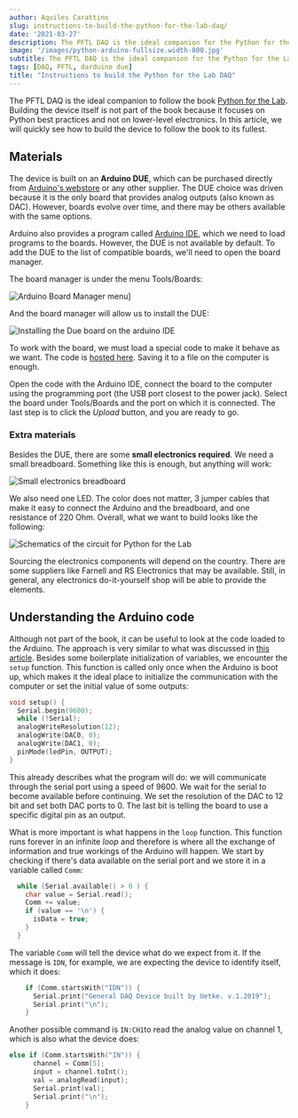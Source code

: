 ```yaml
---
author: Aquiles Carattino
slug: instructions-to-build-the-python-for-the-lab-daq/
date: '2021-03-27'
description: The PFTL DAQ is the ideal companion for the Python for the Lab book
image: '/images/python-arduino-fullsize.width-800.jpg'
subtitle: The PFTL DAQ is the ideal companion for the Python for the Lab book
tags: [DAQ, PFTL, darduino due]
title: "Instructions to build the Python for the Lab DAQ"
---
```

The PFTL DAQ is the ideal companion to follow the book [Python for the Lab](https://www.pythonforthelab.com/books/). Building the device itself is not part of the book because it focuses on Python best practices and not on lower-level electronics. In this article, we will quickly see how to build the device to follow the book to its fullest. 

## Materials
The device is built on an **Arduino DUE**, which can be purchased directly from [Arduino's webstore](https://store.arduino.cc/arduino-due) or any other supplier. The DUE choice was driven because it is the only board that provides analog outputs (also known as DAC). However, boards evolve over time, and there may be others available with the same options. 

Arduino also provides a program called [Arduino IDE](https://www.arduino.cc/en/software), which we need to load programs to the boards. However, the DUE is not available by default. To add the DUE to the list of compatible boards, we'll need to open the board manager. 

The board manager is under the menu Tools/Boards:

![Arduino Board Manager menu](attachments/arduino_boards.png)]

And the board manager will allow us to install the DUE:

![Installing the Due board on the arduino IDE](attachments/arduino_board_manager.png)

To work with the board, we must load a special code to make it behave as we want. The code is [hosted here](https://github.com/PFTL/pythonforthelab/blob/458cd588e7d593dca15b58db1ab189e68d718c6b/extras/arduino_firmware/arduino_firmware.ino). Saving it to a file on the computer is enough. 

Open the code with the Arduino IDE, connect the board to the computer using the programming port (the USB port closest to the power jack). Select the board under Tools/Boards and the port on which it is connected. The last step is to click the *Upload* button, and you are ready to go. 

### Extra materials
Besides the DUE, there are some **small electronics required**. We need a small breadboard. Something like this is enough, but anything will work:

![Small electronics breadboard](attachments/PC01771-40.jpg)

We also need one LED. The color does not matter, 3 jumper cables that make it easy to connect the Arduino and the breadboard, and one resistance of 220 Ohm. Overall, what we want to build looks like the following:

![Schematics of the circuit for Python for the Lab](attachments/PFTL_DAQ_Schematic_bb.png)

Sourcing the electronics components will depend on the country. There are some suppliers like Farnell and RS Electronics that may be available. Still, in general, any electronics do-it-yourself shop will be able to provide the elements. 

## Understanding the Arduino code
Although not part of the book, it can be useful to look at the code loaded to the Arduino. The approach is very similar to what was discussed in [this article](https://www.pythonforthelab.com/blog/how-control-arduino-computer-using-python/). Besides some boilerplate initialization of variables, we encounter the ``setup`` function. This function is called only once when the Arduino is boot up, which makes it the ideal place to initialize the communication with the computer or set the initial value of some outputs:

```c
void setup() {
  Serial.begin(9600);
  while (!Serial);
  analogWriteResolution(12);
  analogWrite(DAC0, 0);
  analogWrite(DAC1, 0);
  pinMode(ledPin, OUTPUT);
}
```

This already describes what the program will do: we will communicate through the serial port using a speed of 9600. We wait for the serial to become available before continuing. We set the resolution of the DAC to 12 bit and set both DAC ports to 0. The last bit is telling the board to use a specific digital pin as an output. 

What is more important is what happens in the ``loop`` function. This function runs forever in an infinite *loop* and therefore is where all the exchange of information and true workings of the Arduino will happen. We start by checking if there's data available on the serial port and we store it in a variable called ``Comm``:

```c
  while (Serial.available() > 0 ) {
    char value = Serial.read();
    Comm += value;
    if (value == '\n') {
      isData = true;
    }
  }
```

The variable ``Comm`` will tell the device what do we expect from it. If the message is ``IDN``, for example, we are expecting the device to identify itself, which it does:

```c
    if (Comm.startsWith("IDN")) {
      Serial.print("General DAQ Device built by Uetke. v.1.2019");
      Serial.print("\n");
    }
```

Another possible command is ``IN:CH1``to read the analog value on channel 1, which is also what the device does: 

```c
else if (Comm.startsWith("IN")) {
      channel = Comm[5];
      input = channel.toInt();
      val = analogRead(input);
      Serial.print(val);
      Serial.print("\n");
    }
```
